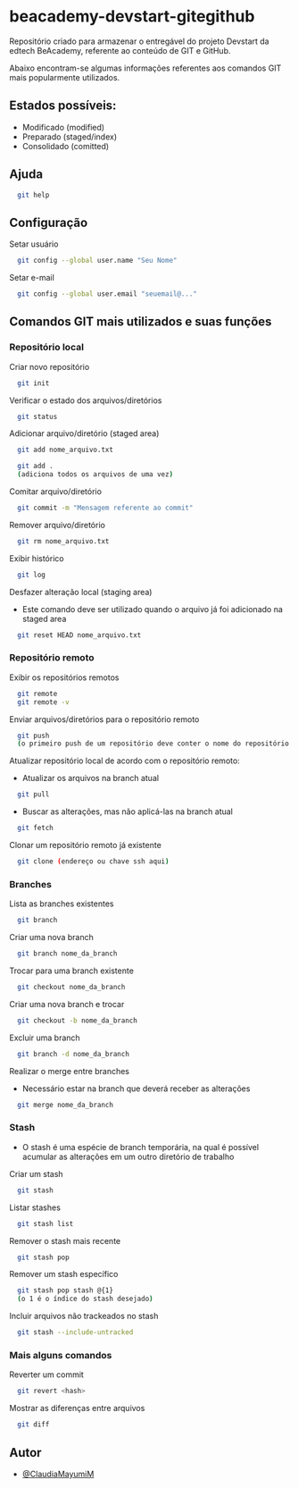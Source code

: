 # beacademy-devstart-gitegithub
Repositório criado para armazenar o entregável do projeto Devstart da edtech BeAcademy, referente ao conteúdo de GIT e GitHub.

Abaixo encontram-se algumas informações referentes aos comandos GIT mais popularmente utilizados.

## Estados possíveis:

- Modificado (modified)
- Preparado (staged/index)
- Consolidado (comitted)

## Ajuda

```bash
  git help 
```

## Configuração

Setar usuário

```bash
  git config --global user.name "Seu Nome"
```

Setar e-mail 

```bash
  git config --global user.email "seuemail@..."
```

## Comandos GIT mais utilizados e suas funções

### Repositório local 

Criar novo repositório

```bash
  git init
```

Verificar o estado dos arquivos/diretórios

```bash
  git status
```

Adicionar arquivo/diretório (staged area)

```bash
  git add nome_arquivo.txt

  git add . 
  (adiciona todos os arquivos de uma vez)
```

Comitar arquivo/diretório

```bash
  git commit -m "Mensagem referente ao commit"
```

Remover arquivo/diretório

```bash
  git rm nome_arquivo.txt
```

Exibir histórico

```bash
  git log
```

Desfazer alteração local (staging area) 
- Este comando deve ser utilizado quando o arquivo já foi adicionado na staged area

```bash
  git reset HEAD nome_arquivo.txt
```

### Repositório remoto

Exibir os repositórios remotos

```bash
  git remote
  git remote -v
```

Enviar arquivos/diretórios para o repositório remoto

```bash
  git push 
  (o primeiro push de um repositório deve conter o nome do repositório remoto e a branch)
```

Atualizar repositório local de acordo com o repositório remoto:

- Atualizar os arquivos na branch atual

```bash
  git pull 
```

- Buscar as alterações, mas não aplicá-las na branch atual

```bash
  git fetch
```

Clonar um repositório remoto já existente

```bash
  git clone (endereço ou chave ssh aqui)
```

### Branches

Lista as branches existentes 

```bash
  git branch
```

Criar uma nova branch

```bash
  git branch nome_da_branch
```

Trocar para uma branch existente

```bash
  git checkout nome_da_branch
```

Criar uma nova branch e trocar

```bash
  git checkout -b nome_da_branch
```

Excluir uma branch 

```bash
  git branch -d nome_da_branch 
```

Realizar o merge entre branches
- Necessário estar na branch que deverá receber as alterações

```bash
  git merge nome_da_branch 
```

### Stash 

- O stash é uma espécie de branch temporária, 
  na qual é possível acumular as alterações em um outro diretório de trabalho

Criar um stash 

```bash
  git stash 
```

Listar stashes 

```bash
  git stash list 
```

Remover o stash mais recente 

```bash
  git stash pop 
```

Remover um stash específico

```bash
  git stash pop stash @{1}
  (o 1 é o índice do stash desejado)
```

Incluir arquivos não trackeados no stash 

```bash
  git stash --include-untracked
```

### Mais alguns comandos 

Reverter um commit 

```bash
  git revert <hash> 
```

Mostrar as diferenças entre arquivos

```bash
  git diff 
```


## Autor

- [@ClaudiaMayumiM](https://github.com/ClaudiaMayumiM)
